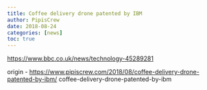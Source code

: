```yaml
---
title: Coffee delivery drone patented by IBM
author: PipisCrew
date: 2018-08-24
categories: [news]
toc: true
---
```


https://www.bbc.co.uk/news/technology-45289281

origin - https://www.pipiscrew.com/2018/08/coffee-delivery-drone-patented-by-ibm/ coffee-delivery-drone-patented-by-ibm